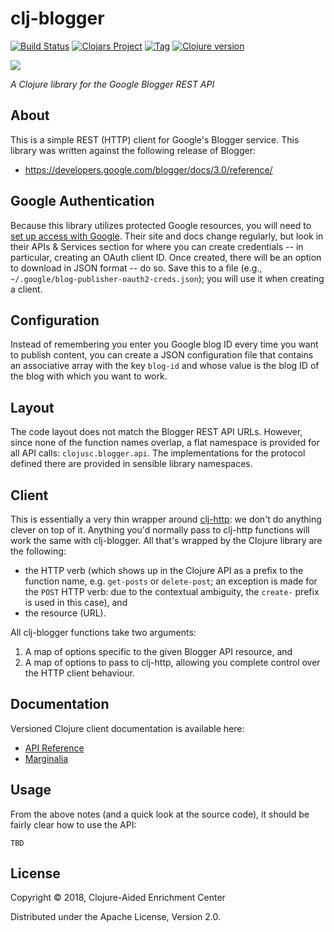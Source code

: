 # clj-blogger

[![Build Status][travis-badge]][travis]
[![Clojars Project][clojars-badge]][clojars]
[![Tag][tag-badge]][tag]
[![Clojure version][clojure-v]](project.clj)

[![][logo]][logo-large]

*A Clojure library for the Google Blogger REST API*

## About

This is a simple REST (HTTP) client for Google's Blogger service. This library
was written against the following release of Blogger:
 * https://developers.google.com/blogger/docs/3.0/reference/


## Google Authentication

Because this library utilizes protected Google resources, you will need to
[set up access with Google][oauth2-setup]. Their site and docs change
regularly, but look in their APIs & Services section for where you can create
credentials -- in particular, creating an OAuth client ID. Once created, there
will be an option to download in JSON format -- do so. Save this to a file
(e.g., `~/.google/blog-publisher-oauth2-creds.json`); you will use it when
creating a client.


## Configuration

Instead of remembering you enter you Google blog ID every time you want to
publish content, you can create a JSON configuration file that contains an
associative array with the key `blog-id` and whose value is the blog ID of
the blog with which you want to work.


## Layout

The code layout does not match the Blogger REST API URLs. However, since none of
the function names overlap, a flat namespace is provided for all API calls:
`clojusc.blogger.api`. The implementations for the protocol defined there are
provided in sensible library namespaces.


## Client

This is essentially a very thin wrapper around
[clj-http](https://github.com/dakrone/clj-http): we don't do anything clever on
top of it. Anything you'd normally pass to clj-http functions will work the
same with clj-blogger. All that's wrapped by the Clojure library are the
following:
 * the HTTP verb (which shows up in the Clojure API as a prefix to the function
   name, e.g. `get-posts` or `delete-post`; an exception is made for the `POST`
   HTTP verb: due to the contextual ambiguity, the `create-` prefix is used in this
   case), and
 * the resource (URL).

All clj-blogger functions take two arguments:
 1. A map of options specific to the given Blogger API resource, and
 1. A map of options to pass to clj-http, allowing you complete control over
    the HTTP client behaviour.


## Documentation

Versioned Clojure client documentation is available here:

* [API Reference][api-docs]
* [Marginalia][margin-docs]


## Usage

From the above notes (and a quick look at the source code), it should be fairly
clear how to use the API:

```
TBD
```


## License

Copyright © 2018, Clojure-Aided Enrichment Center

Distributed under the Apache License, Version 2.0.


<!-- Named page links below: /-->

[travis]: https://travis-ci.org/clojusc/clj-blogger
[travis-badge]: https://travis-ci.org/clojusc/clj-blogger.png?branch=master
[deps]: http://jarkeeper.com/clojusc/clj-blogger
[deps-badge]: http://jarkeeper.com/clojusc/clj-blogger/status.svg
[logo]: resources/images/Blogger-logo-small.png
[logo-large]: resources/images/Blogger-logo.png
[tag-badge]: https://img.shields.io/github/tag/clojusc/clj-blogger.svg
[tag]: https://github.com/clojusc/clj-blogger/tags
[clojure-v]: https://img.shields.io/badge/clojure-1.8.0-blue.svg
[jdk-v]: https://img.shields.io/badge/jdk-1.7+-blue.svg
[clojars]: https://clojars.org/clj-blogger
[clojars-badge]: https://img.shields.io/clojars/v/clj-blogger.svg
[api-docs]: http://clojusc.github.io/clj-blogger/current/
[margin-docs]: http://clojusc.github.io/clj-blogger/current/marginalia.html
[oauth2-setup]: XXX
